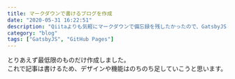 ```yaml
---
title: マークダウンで書けるブログを作成
date: "2020-05-31 16:22:51"
description: "Qiitaよりも気軽にマークダウンで備忘録を残したかったので、GatsbyJSとGitHub Pagesを使ってブログを作ることにした。"
category: "blog"
tags: ["GatsbyJS", "GitHub Pages"]
---
```



とりあえず最低限のものだけ作成しました。  
これで記事は書けるため、デザインや機能はのちのち足していこうと思います。